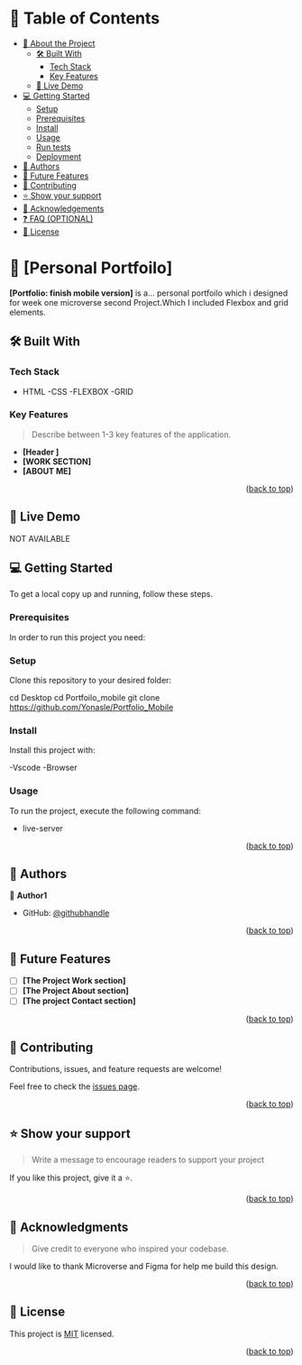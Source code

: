 # 📗 Table of Contents

- [📖 About the Project](#about-project)
  - [🛠 Built With](#built-with)
    - [Tech Stack](#tech-stack)
    - [Key Features](#key-features)
  - [🚀 Live Demo](#live-demo)
- [💻 Getting Started](#getting-started)
  - [Setup](#setup)
  - [Prerequisites](#prerequisites)
  - [Install](#install)
  - [Usage](#usage)
  - [Run tests](#run-tests)
  - [Deployment](#triangular_flag_on_post-deployment)
- [👥 Authors](#authors)
- [🔭 Future Features](#future-features)
- [🤝 Contributing](#contributing)
- [⭐️ Show your support](#support)
- [🙏 Acknowledgements](#acknowledgements)
- [❓ FAQ (OPTIONAL)](#faq)
- [📝 License](#license)

# 📖 [Personal Portfoilo] <a name="about-project"></a>

**[Portfolio: finish mobile version]** is a... personal portfoilo which i designed for week one microverse second Project.Which I included Flexbox and grid elements.

## 🛠 Built With <a name="built-with"></a>

### Tech Stack <a name="tech-stack"></a>

- HTML
  -CSS
  -FLEXBOX
  -GRID

### Key Features <a name="key-features"></a>

> Describe between 1-3 key features of the application.

- **[Header ]**
- **[WORK SECTION]**
- **[ABOUT ME]**

<p align="right">(<a href="#readme-top">back to top</a>)</p>

## 🚀 Live Demo <a name="live-demo"></a>

NOT AVAILABLE

## 💻 Getting Started <a name="getting-started"></a>

To get a local copy up and running, follow these steps.

### Prerequisites

In order to run this project you need:

### Setup

Clone this repository to your desired folder:

cd Desktop
cd Portfoilo_mobile
git clone https://github.com/Yonasle/Portfolio_Mobile

### Install

Install this project with:

-Vscode
-Browser

### Usage

To run the project, execute the following command:

- live-server

<p align="right">(<a href="#readme-top">back to top</a>)</p>

## 👥 Authors <a name="authors"></a>

👤 **Author1**

- GitHub: [@githubhandle](https://github.com/Yonasle/)

<p align="right">(<a href="#readme-top">back to top</a>)</p>

## 🔭 Future Features <a name="future-features"></a>

- [ ] **[The Project Work section]**
- [ ] **[The Project About section]**
- [ ] **[The project Contact section]**

<p align="right">(<a href="#readme-top">back to top</a>)</p>

## 🤝 Contributing <a name="contributing"></a>

Contributions, issues, and feature requests are welcome!

Feel free to check the [issues page](../../issues/).

<p align="right">(<a href="#readme-top">back to top</a>)</p>

## ⭐️ Show your support <a name="support"></a>

> Write a message to encourage readers to support your project

If you like this project, give it a ⭐.

<p align="right">(<a href="#readme-top">back to top</a>)</p>

## 🙏 Acknowledgments <a name="acknowledgements"></a>

> Give credit to everyone who inspired your codebase.

I would like to thank Microverse and Figma for help me build this design.

<p align="right">(<a href="#readme-top">back to top</a>)</p>

## 📝 License <a name="license"></a>

This project is [MIT](./MIT.md) licensed.

<p align="right">(<a href="#readme-top">back to top</a>)</p>
